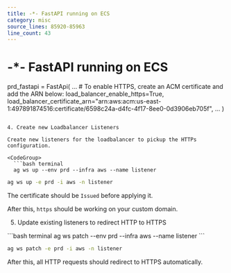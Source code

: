 ```yaml
---
title: -*- FastAPI running on ECS
category: misc
source_lines: 85920-85963
line_count: 43
---
```


# -*- FastAPI running on ECS
prd_fastapi = FastApi(
    ...
    # To enable HTTPS, create an ACM certificate and add the ARN below:
    load_balancer_enable_https=True,
    load_balancer_certificate_arn="arn:aws:acm:us-east-1:497891874516:certificate/6598c24a-d4fc-4f17-8ee0-0d3906eb705f",
    ...
)
```

4. Create new Loadbalancer Listeners

Create new listeners for the loadbalancer to pickup the HTTPs configuration.

<CodeGroup>
  ```bash terminal
  ag ws up --env prd --infra aws --name listener
  ```

  ```bash shorthand
  ag ws up -e prd -i aws -n listener
  ```
</CodeGroup>

<Note>The certificate should be `Issued` before applying it.</Note>

After this, `https` should be working on your custom domain.

5. Update existing listeners to redirect HTTP to HTTPS

<CodeGroup>
  ```bash terminal
  ag ws patch --env prd --infra aws --name listener
  ```

  ```bash shorthand
  ag ws patch -e prd -i aws -n listener
  ```
</CodeGroup>

After this, all HTTP requests should redirect to HTTPS automatically.


